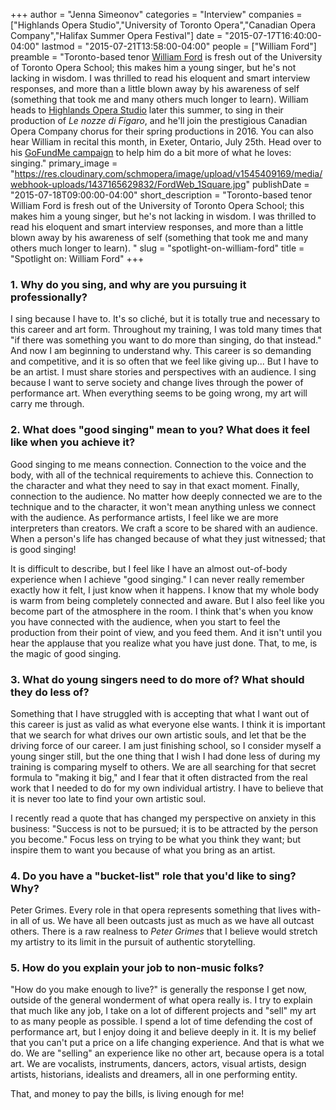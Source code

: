 +++
author = "Jenna Simeonov"
categories = "Interview"
companies = ["Highlands Opera Studio","University of Toronto Opera","Canadian Opera Company","Halifax Summer Opera Festival"]
date = "2015-07-17T16:40:00-04:00"
lastmod = "2015-07-21T13:58:00-04:00"
people = ["William Ford"]
preamble = "Toronto-based tenor [William Ford](/scene/people/william-ford/) is fresh out of the University of Toronto Opera School; this makes him a young singer, but he's not lacking in wisdom. I was thrilled to read his eloquent and smart interview responses, and more than a little blown away by his awareness of self (something that took me and many others much longer to learn). William heads to [Highlands Opera Studio](/scene/companies/highlands-opera-studio/) later this summer, to sing in their production of *Le nozze di Figaro*, and he'll join the prestigious Canadian Opera Company chorus for their spring productions in 2016. You can also hear William in recital this month, in Exeter, Ontario, July 25th. Head over to his [GoFundMe campaign](http://www.gofundme.com/williamfordtenor) to help him do a bit more of what he loves: singing."
primary_image = "https://res.cloudinary.com/schmopera/image/upload/v1545409169/media/webhook-uploads/1437165629832/FordWeb_1Square.jpg"
publishDate = "2015-07-18T09:00:00-04:00"
short_description = "Toronto-based tenor William Ford is fresh out of the University of Toronto Opera School; this makes him a young singer, but he&#039;s not lacking in wisdom. I was thrilled to read his eloquent and smart interview responses, and more than a little blown away by his awareness of self (something that took me and many others much longer to learn). "
slug = "spotlight-on-william-ford"
title = "Spotlight on: William Ford"
+++

### 1. Why do you sing, and why are you pursuing it professionally?

I sing because I have to. It's so cliché, but it is totally true and necessary to this career and art form. Throughout my training, I was told many times that "if there was something you want to do more than singing, do that instead." And now I am beginning to understand why. This career is so demanding and competitive, and it is so often that we feel like giving up... But I have to be an artist. I must share stories and perspectives with an audience. I sing because I want to serve society and change lives through the power of performance art. When everything seems to be going wrong, my art will carry me through.

### 2. What does "good singing" mean to you? What does it feel like when you achieve it?

Good singing to me means connection. Connection to the voice and the body, with all of the technical requirements to achieve this. Connection to the character and what they need to say in that exact moment. Finally, connection to the audience. No matter how deeply connected we are to the technique and to the character, it won't mean anything unless we connect with the audience. As performance artists, I feel like we are more interpreters than creators. We craft a score to be shared with an audience. When a person's life has changed because of what they just witnessed; that is good singing!

It is difficult to describe, but I feel like I have an almost out-of-body experience when I achieve "good singing." I can never really remember exactly how it felt, I just know when it happens. I know that my whole body is warm from being completely connected and aware. But I also feel like you become part of the atmosphere in the room. I think that's when you know you have connected with the audience, when you start to feel the production from their point of view, and you feed them. And it isn't until you hear the applause that you realize what you have just done. That, to me, is the magic of good singing.

### 3. What do young singers need to do more of? What should they do less of?

Something that I have struggled with is accepting that what I want out of this career is just as valid as what everyone else wants. I think it is important that we search for what drives our own artistic souls, and let that be the driving force of our career. I am just finishing school, so I consider myself a young singer still, but the one thing that I wish I had done less of during my training is comparing myself to others. We are all searching for that secret formula to "making it big," and I fear that it often distracted from the real work that I needed to do for my own individual artistry. I have to believe that it is never too late to find your own artistic soul. 

I recently read a quote that has changed my perspective on anxiety in this business: "Success is not to be pursued; it is to be attracted by the person you become." Focus less on trying to be what you think they want; but inspire them to want you because of what you bring as an artist.

### 4. Do you have a "bucket-list" role that you'd like to sing? Why?

Peter Grimes. Every role in that opera represents something that lives with-in all of us. We have all been outcasts just as much as we have all outcast others. There is a raw realness to *Peter Grimes* that I believe would stretch my artistry to its limit in the pursuit of authentic storytelling.

### 5. How do you explain your job to non-music folks?

"How do you make enough to live?" is generally the response I get now, outside of the general wonderment of what opera really is. I try to explain that much like any job, I take on a lot of different projects and "sell" my art to as many people as possible. I spend a lot of time defending the cost of performance art, but I enjoy doing it and believe deeply in it. It is my belief that you can't put a price on a life changing experience. And that is what we do. We are "selling" an experience like no other art, because opera is a total art. We are vocalists, instruments, dancers, actors, visual artists, design artists, historians, idealists and dreamers, all in one performing entity. 

That, and money to pay the bills, is living enough for me!
